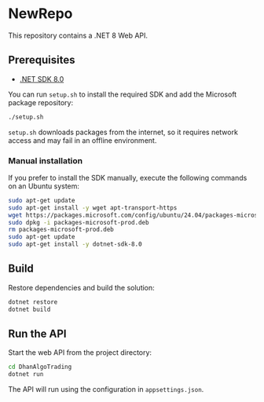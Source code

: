 # NewRepo

This repository contains a .NET 8 Web API.

## Prerequisites

- [.NET SDK 8.0](https://dotnet.microsoft.com/)

You can run `setup.sh` to install the required SDK and add the Microsoft
package repository:

```bash
./setup.sh
```

`setup.sh` downloads packages from the internet, so it requires network access
and may fail in an offline environment.

### Manual installation

If you prefer to install the SDK manually, execute the following commands on an
Ubuntu system:

```bash
sudo apt-get update
sudo apt-get install -y wget apt-transport-https
wget https://packages.microsoft.com/config/ubuntu/24.04/packages-microsoft-prod.deb -O packages-microsoft-prod.deb
sudo dpkg -i packages-microsoft-prod.deb
rm packages-microsoft-prod.deb
sudo apt-get update
sudo apt-get install -y dotnet-sdk-8.0
```

## Build

Restore dependencies and build the solution:

```bash
dotnet restore
dotnet build
```

## Run the API

Start the web API from the project directory:

```bash
cd DhanAlgoTrading
dotnet run
```

The API will run using the configuration in `appsettings.json`.
